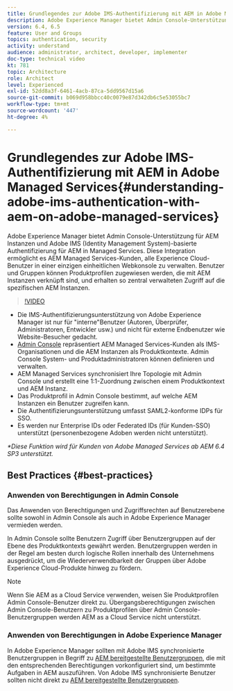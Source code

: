 ```yaml
---
title: Grundlegendes zur Adobe IMS-Authentifizierung mit AEM in Adobe Managed Services
description: Adobe Experience Manager bietet Admin Console-Unterstützung für AEM Instanzen und Adobe IMS (Identity Management System)-basierte Authentifizierung für AEM in Managed Services.   Diese Integration ermöglicht es AEM Managed Services-Kunden, alle Experience Cloud-Benutzer in einer einzigen einheitlichen Webkonsole zu verwalten. Benutzer und Gruppen können Produktprofilen zugewiesen werden, die mit AEM Instanzen verknüpft sind, und erhalten so zentral verwalteten Zugriff auf die spezifischen AEM Instanzen.
version: 6.4, 6.5
feature: User and Groups
topics: authentication, security
activity: understand
audience: administrator, architect, developer, implementer
doc-type: technical video
kt: 781
topic: Architecture
role: Architect
level: Experienced
exl-id: 52dd8a3f-6461-4acb-87ca-5dd9567d15a6
source-git-commit: b069d958bbcc40c0079e87d342db6c5e53055bc7
workflow-type: tm+mt
source-wordcount: '447'
ht-degree: 4%

---
```


# Grundlegendes zur Adobe IMS-Authentifizierung mit AEM in Adobe Managed Services{#understanding-adobe-ims-authentication-with-aem-on-adobe-managed-services}

Adobe Experience Manager bietet Admin Console-Unterstützung für AEM Instanzen und Adobe IMS (Identity Management System)-basierte Authentifizierung für AEM in Managed Services.   Diese Integration ermöglicht es AEM Managed Services-Kunden, alle Experience Cloud-Benutzer in einer einzigen einheitlichen Webkonsole zu verwalten. Benutzer und Gruppen können Produktprofilen zugewiesen werden, die mit AEM Instanzen verknüpft sind, und erhalten so zentral verwalteten Zugriff auf die spezifischen AEM Instanzen.

>[!VIDEO](https://video.tv.adobe.com/v/26170?quality=12&learn=on)

* Die IMS-Authentifizierungsunterstützung von Adobe Experience Manager ist nur für &quot;interne&quot;Benutzer (Autoren, Überprüfer, Administratoren, Entwickler usw.) und nicht für externe Endbenutzer wie Website-Besucher gedacht.
* [Admin Console](https://adminconsole.adobe.com/) repräsentiert AEM Managed Services-Kunden als IMS-Organisationen und die AEM Instanzen als Produktkontexte. Admin Console System- und Produktadministratoren können definieren und verwalten.
* AEM Managed Services synchronisiert Ihre Topologie mit Admin Console und erstellt eine 1:1-Zuordnung zwischen einem Produktkontext und AEM Instanz.
* Das Produktprofil in Admin Console bestimmt, auf welche AEM Instanzen ein Benutzer zugreifen kann.
* Die Authentifizierungsunterstützung umfasst SAML2-konforme IDPs für SSO.
* Es werden nur Enterprise IDs oder Federated IDs (für Kunden-SSO) unterstützt (personenbezogene Adoben werden nicht unterstützt).

*&#42;Diese Funktion wird für Kunden von Adobe Managed Services ab AEM 6.4 SP3 unterstützt.*

## Best Practices {#best-practices}

### Anwenden von Berechtigungen in Admin Console

Das Anwenden von Berechtigungen und Zugriffsrechten auf Benutzerebene sollte sowohl in Admin Console als auch in Adobe Experience Manager vermieden werden.

In Admin Console sollte Benutzern Zugriff über Benutzergruppen auf der Ebene des Produktkontexts gewährt werden. Benutzergruppen werden in der Regel am besten durch logische Rollen innerhalb des Unternehmens ausgedrückt, um die Wiederverwendbarkeit der Gruppen über Adobe Experience Cloud-Produkte hinweg zu fördern.

>[!NOTE]
>
> Wenn Sie AEM as a Cloud Service verwenden, weisen Sie Produktprofilen Admin Console-Benutzer direkt zu. Übergangsberechtigungen zwischen Admin Console-Benutzern zu Produktprofilen über Admin Console-Benutzergruppen werden AEM as a Cloud Service nicht unterstützt.

### Anwenden von Berechtigungen in Adobe Experience Manager

In Adobe Experience Manager sollten mit Adobe IMS synchronisierte Benutzergruppen in Begriff zu [AEM bereitgestellte Benutzergruppen](https://helpx.adobe.com/de/experience-manager/6-4/sites/administering/using/security.html), die mit den entsprechenden Berechtigungen vorkonfiguriert sind, um bestimmte Aufgaben in AEM auszuführen. Von Adobe IMS synchronisierte Benutzer sollten nicht direkt zu [AEM bereitgestellte Benutzergruppen](https://helpx.adobe.com/experience-manager/6-4/sites/administering/using/security.html).
